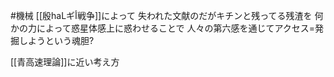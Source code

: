 #機械 
[[殷haLギأ戦争]]によって
失われた文献のだがキチンと残ってる残渣を
何かの力によって惑星体感上に惑わせることで
人々の第六感を通じてアクセス=発掘しようという魂胆?

[[青高速理論]]に近い考え方